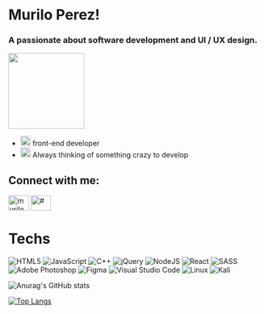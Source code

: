 # Murilo Perez!

<h3>A passionate about software development and UI / UX design.</h3>
<img src="https://media.giphy.com/media/JIX9t2j0ZTN9S/giphy.gif" width="150px">

- <img alt="GIF" src="https://github.com/TheDudeThatCode/TheDudeThatCode/raw/master/Assets/gandalf_parrot.gif" width="20vw" /> front-end developer
- <img alt="GIF" src="https://github.com/TheDudeThatCode/TheDudeThatCode/blob/master/Assets/hmm.gif" width="20vw" /> Always thinking of something crazy to develop

## Connect with me:
<a href="www.linkedin.com/in/murilo-perez" target="blank"><img align="center" src="https://cdn.jsdelivr.net/npm/simple-icons@3.0.1/icons/linkedin.svg" alt="muriloperez" height="30" width="40" /></a>
<a href="#" target="blank"><img align="center" src="https://cdn.jsdelivr.net/npm/simple-icons@3.0.1/icons/instagram.svg" alt="#" height="30" width="40" /></a>

# Techs
![HTML5](https://img.shields.io/badge/html5-%23E34F26.svg?style=for-the-badge&logo=html5&logoColor=white) ![JavaScript](https://img.shields.io/badge/javascript-%23323330.svg?style=for-the-badge&logo=javascript&logoColor=%23F7DF1E) ![C++](https://img.shields.io/badge/c++-%2300599C.svg?style=for-the-badge&logo=c%2B%2B&logoColor=white) ![jQuery](https://img.shields.io/badge/jquery-%230769AD.svg?style=for-the-badge&logo=jquery&logoColor=white) ![NodeJS](https://img.shields.io/badge/node.js-6DA55F?style=for-the-badge&logo=node.js&logoColor=white) ![React](https://img.shields.io/badge/react-%2320232a.svg?style=for-the-badge&logo=react&logoColor=%2361DAFB) ![SASS](https://img.shields.io/badge/SASS-hotpink.svg?style=for-the-badge&logo=SASS&logoColor=white) ![Adobe Photoshop](https://img.shields.io/badge/adobephotoshop-%2331A8FF.svg?style=for-the-badge&logo=adobephotoshop&logoColor=white) ![Figma](https://img.shields.io/badge/figma-%23F24E1E.svg?style=for-the-badge&logo=figma&logoColor=white) ![Visual Studio Code](https://img.shields.io/badge/VisualStudioCode-0078d7.svg?style=for-the-badge&logo=visual-studio-code&logoColor=white) ![Linux](https://img.shields.io/badge/Linux-FCC624?style=for-the-badge&logo=linux&logoColor=black) ![Kali](https://img.shields.io/badge/Kali-268BEE?style=for-the-badge&logo=kalilinux&logoColor=white)

![Anurag's GitHub stats](https://github-readme-stats.vercel.app/api?username=MuriloPerez10&show_icons=true&theme=tokyonight) 

[![Top Langs](https://github-readme-stats.vercel.app/api/top-langs/?username=MuriloPerez10&layout=compact&theme=tokyonight)](https://github.com/anuraghazra/github-readme-stats)
